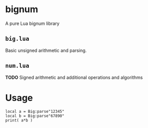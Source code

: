 # bignum
A pure Lua bignum library

## `big.lua`
Basic unsigned arithmetic and parsing.

## `num.lua`
**TODO** Signed arithmetic and additional operations and algorithms

# Usage
```
local a = Big:parse"12345"
local b = Big:parse"67890"
print( a*b )
```
